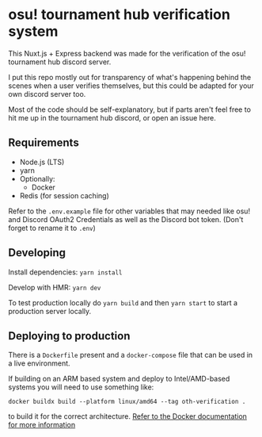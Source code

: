 # osu! tournament hub verification system

This Nuxt.js + Express backend was made for the verification of the osu! tournament hub discord server. 

I put this repo mostly out for transparency of what's happening behind the scenes when a user verifies themselves, but this could be adapted for your own discord server too. 

Most of the code should be self-explanatory, but if parts aren't feel free to hit me up in the tournament hub discord, or open an issue here.

## Requirements
- Node.js (LTS)
- yarn
- Optionally:
    - Docker
- Redis (for session caching)

Refer to the `.env.example` file for other variables that may needed like osu! and Discord OAuth2 Credentials as well as the Discord bot token. (Don't forget to rename it to `.env`)

## Developing

Install dependencies:
`yarn install `

Develop with HMR:
`yarn dev`

To test production locally do `yarn build` and then `yarn start` to start a production server locally.

## Deploying to production

There is a `Dockerfile` present and a `docker-compose` file that can be used in a live environment. 

If building on an ARM based system and deploy to Intel/AMD-based systems you will need to use something like:

`docker buildx build --platform linux/amd64 --tag oth-verification .`

to build it for the correct architecture. [Refer to the Docker documentation for more information](https://docs.docker.com/buildx/working-with-buildx/)